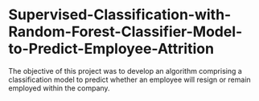 # Supervised-Classification-with-Random-Forest-Classifier-Model-to-Predict-Employee-Attrition
The objective of this project was to develop an algorithm comprising a classification model to predict whether an employee will resign or remain employed within the company.
